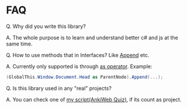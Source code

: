 # FAQ
Q. Why did you write this library?

A. The whole purpose is to learn and understand better c# and js at the same time.

Q. How to use methods that in Interfaces? Like [Append](xref:CSharpToJavaScript.APIs.JS.ParentNode.Append(CSharpToJavaScript.APIs.JS.Union4[])) etc.

A. Currently only supported is through [as operator](https://learn.microsoft.com/en-us/dotnet/csharp/language-reference/operators/type-testing-and-cast#as-operator). Example:
```csharp
(GlobalThis.Window.Document.Head as ParentNode).Append(...);
```
Q. Is this library used in any "real" projects?

A. You can check one of [my script(AnkiWeb Quiz)](https://github.com/TiLied/Ankiweb_Quiz), if its count as project.